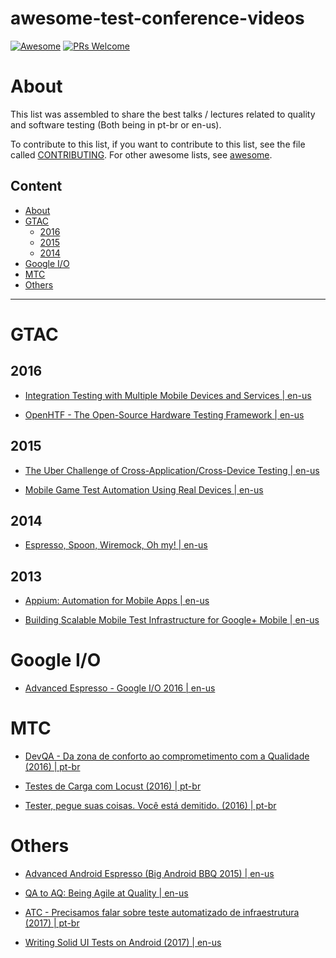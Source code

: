 # awesome-test-conference-videos

[![Awesome](https://cdn.rawgit.com/sindresorhus/awesome/d7305f38d29fed78fa85652e3a63e154dd8e8829/media/badge.svg)](https://github.com/sindresorhus/awesome)
[![PRs Welcome](https://img.shields.io/badge/PRs-welcome-brightgreen.svg)](http://makeapullrequest.com)


# About
This list was assembled to share the best talks / lectures related to quality and software testing (Both being in pt-br or en-us).


To contribute to this list, if you want to contribute to this list, see the file called [CONTRIBUTING](https://github.com/rsaccoll/awesome-test-conference-videos/blob/master/CONTRIBUTING.md). For other awesome lists, see [awesome](https://github.com/sindresorhus/awesome).


## Content
- [About](#about)
- [GTAC](#gtac)
    - [2016](#2016)
    - [2015](#2015)
    - [2014](#2014)
- [Google I/O](#google-io)
- [MTC](#mtc)
- [Others](#others)

***

# GTAC
## 2016
* [Integration Testing with Multiple Mobile Devices and Services | en-us](https://www.youtube.com/watch?v=8tjsxxSMkpA&t=164s)

* [OpenHTF - The Open-Source Hardware Testing Framework | en-us](https://www.youtube.com/watch?v=bC5YhAo1kHc)

## 2015
* [The Uber Challenge of Cross-Application/Cross-Device Testing | en-us](https://www.youtube.com/watch?v=p6gsssppeT0)

* [Mobile Game Test Automation Using Real Devices | en-us](https://www.youtube.com/watch?v=WFBfRk-GLRo)

## 2014
* [Espresso, Spoon, Wiremock, Oh my! | en-us](https://www.youtube.com/watch?v=-xQCNf_5NNM)

## 2013
* [Appium: Automation for Mobile Apps | en-us](https://www.youtube.com/watch?v=1J0aXDbjiUE)

* [Building Scalable Mobile Test Infrastructure for Google+ Mobile | en-us](https://www.youtube.com/watch?v=Dnqxo0QtU98)


# Google I/O
* [Advanced Espresso - Google I/O 2016 | en-us](https://www.youtube.com/watch?v=isihPOY2vS4)

# MTC
* [DevQA - Da zona de conforto ao comprometimento com a Qualidade (2016) | pt-br](https://www.youtube.com/watch?v=QcsdsYhwWi8)

* [Testes de Carga com Locust (2016) | pt-br](https://www.youtube.com/watch?v=riy0z8ltFeY)

* [Tester, pegue suas coisas. Você está demitido. (2016) | pt-br](https://www.youtube.com/watch?v=cNCOWg4jjb8)

# Others
* [Advanced Android Espresso (Big Android BBQ 2015) | en-us](https://www.youtube.com/watch?v=hfoAC9gdC74)

* [QA to AQ: Being Agile at Quality | en-us](https://www.infoq.com/br/presentations/qa-to-aq-being-agile-at-quality)

* [ATC - Precisamos falar sobre teste automatizado de infraestrutura (2017) | pt-br](https://www.facebook.com/agiletesters/videos/843828039104744/)

* [Writing Solid UI Tests on Android (2017) | en-us](https://academy.realm.io/posts/writing-solid-ui-tests-on-android-mdevcamp-zakharov/)



